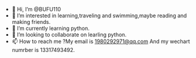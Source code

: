 - 👋 Hi, I’m @BUFU110
- 👀 I’m interested in learning,traveling and swimming,maybe reading and making friends.
- 🌱 I’m currently learning python.
- 💞️ I’m looking to collaborate on learling python.
- 📫 How to reach me ?My email is 1980292971@qq.com  And my wechart numrber is 13317493492.

<!---
BUFU110/BUFU110 is a ✨ special ✨ repository because its `README.md` (this file) appears on your GitHub profile.
You can click the Preview link to take a look at your changes.
--->
